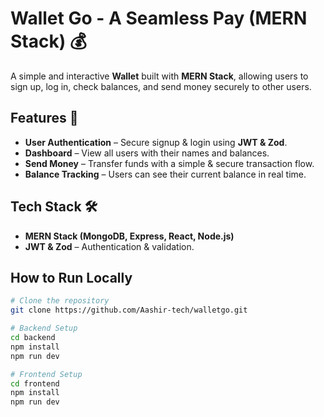 # Wallet Go - A Seamless Pay (MERN Stack) 💰  

A simple and interactive **Wallet** built with **MERN Stack**, allowing users to sign up, log in, check balances, and send money securely to other users.  

## Features 🚀  
- **User Authentication** – Secure signup & login using **JWT & Zod**.  
- **Dashboard** – View all users with their names and balances.  
- **Send Money** – Transfer funds with a simple & secure transaction flow.  
- **Balance Tracking** – Users can see their current balance in real time.  

## Tech Stack 🛠️  
- **MERN Stack (MongoDB, Express, React, Node.js)**  
- **JWT & Zod** – Authentication & validation.  

## How to Run Locally  
```sh
# Clone the repository
git clone https://github.com/Aashir-tech/walletgo.git

# Backend Setup
cd backend
npm install
npm run dev

# Frontend Setup
cd frontend
npm install
npm run dev
